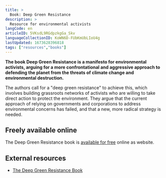 ```yaml
---
title: >
  Book: Deep Green Resistance
description: >
  Resource for environmental activists
langCode: en
articleID: 5VKsdL9RGdpzkgGa_Skv
languageCollectionID: KoWN6D-FUbKmUbLIoU4g
lastUpdated: 1673628396818
tags: ["resources","books"]
---
```


**The book Deep Green Resistance is a manifesto for environmental activists, arguing for a more confrontational and aggressive approach to defending the planet from the threats of climate change and environmental destruction.**

The authors call for a "deep green resistance" to achieve this, which involves building grassroots networks of activists who are willing to take direct action to protect the environment. They argue that the current approach of relying on governments and corporations to address environmental concerns has failed, and that a new, more radical strategy is needed.

## Freely available online

The Deep Green Resistance book is [available for free](https://deepgreenresistance.net/en/preface/deep-green-resistance/) online as website.

## External resources

-   [The Deep Green Resistance Book](https://deepgreenresistance.org/deep-green-resistance-book/)